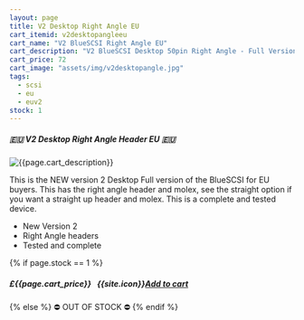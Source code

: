```yaml
---
layout: page
title: V2 Desktop Right Angle EU
cart_itemid: v2desktopangleeu
cart_name: "V2 BlueSCSI Right Angle EU"
cart_description: "V2 BlueSCSI Desktop 50pin Right Angle - Full Version"
cart_price: 72
cart_image: "assets/img/v2desktopangle.jpg"
tags: 
  - scsi
  - eu
  - euv2
stock: 1
---
```


##### 🇪🇺 V2 Desktop Right Angle Header EU 🇪🇺

![{{page.cart_description}}]({{page.cart_image}})

This is the NEW version 2 Desktop Full version of the BlueSCSI for EU buyers. This has the right angle header and molex, see the straight option if you want a straight up header and molex. This is a complete and tested device.

* New Version 2
* Right Angle headers
* Tested and complete

{% if page.stock == 1 %}
##### £{{page.cart_price}} &nbsp; {{site.icon}}[Add to cart](/cart#{{page.cart_itemid}})
{% else %}
&#9940; OUT OF STOCK &#9940;
{% endif %}